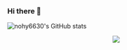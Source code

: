 ### Hi there 👋  
![nohy6630's GitHub stats](https://github-readme-stats.vercel.app/api?username=nohy6630)
</br>
<p align="center">
<a href="https://climbing-gecko-79f.notion.site/1e46c615e1dc4a02a0d2fb39610570ce"><img src="https://img.shields.io/badge/Notion-000000?style=flat-square&logo=Notion&logoColor=white"/></a> &nbsp
</p>
